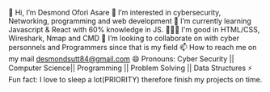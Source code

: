 👋 Hi, I’m Desmond Ofori Asare
👀 I’m interested in cybersecurity, Networking, programming and web development
🌱 I’m currently learning Javascript & React with 60% knowledge in JS.
🧑🏽‍💻 I'm good in HTML/CSS, Wireshark, Nmap and CMD
💞️ I’m looking to collaborate on with cyber personnels and Programmers since that is my field
📫 How to reach me on my mail desmondsutt84@gmail.com
😄 Pronouns: Cyber Security || Computer Science|| Programming || Problem Solving || Data Structures 
⚡ Fun fact: I love to sleep a lot(PRIORITY) therefore finish my projects on time.

<!---
Desofori/Desofori is a ✨ special ✨ repository because its `README.md` (this file) appears on your GitHub profile.
You can click the Preview link to take a look at your changes.
--->
